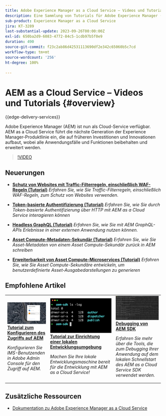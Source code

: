 ```yaml
---
title: Adobe Experience Manager as a Cloud Service – Videos und Tutorials
description: Eine Sammlung von Tutorials für Adobe Experience Manager (AEM) as a Cloud Service
sub-product: Experience Manager as a Cloud Service
jira: KT-3289
last-substantial-update: 2023-09-26T00:00:00Z
exl-id: 650ba2d9-6083-4772-84c5-1cdb97b5f0e9
duration: 490
source-git-commit: f23c2ab86d42531113690df2e342c65060b5c7cd
workflow-type: tm+mt
source-wordcount: '256'
ht-degree: 100%

---
```


# AEM as a Cloud Service – Videos und Tutorials {#overview}

{{edge-delivery-services}}

Adobe Experience Manager (AEM) ist nun als Cloud-Service verfügbar. AEM as a Cloud Service führt die nächste Generation der Experience Manager-Produktlinie ein, die auf früheren Investitionen und Innovationen aufbaut, wobei alle Anwendungsfälle und Funktionen beibehalten und erweitert werden.

>[!VIDEO](https://video.tv.adobe.com/v/31085?quality=12&learn=on)

<div id="whats-new-section">

## Neuerungen

* **[Schutz von Websites mit Traffic-Filterregeln, einschließlich WAF-Regeln (Tutorial)](https://experienceleague.adobe.com/docs/experience-manager-learn/cloud-service/security/traffic-filter-and-waf-rules/overview.html?lang=de)**
  *Erfahren Sie, wie Sie Traffic-Filterregeln, einschließlich WAF-Regeln, zum Schutz von Websites verwenden.*

* **[Token-basierte Authentifizierung (Tutorial)](https://experienceleague.adobe.com/docs/experience-manager-learn/getting-started-with-aem-headless/authentication/overview.html?lang=de)**
  *Erfahren Sie, wie Sie durch Token-basierte Authentifizierung über HTTP mit AEM as a Cloud Service interagieren können*

* **[Headless GraphQL (Tutorial)](https://experienceleague.adobe.com/docs/experience-manager-learn/getting-started-with-aem-headless/graphql/overview.html?lang=de)**
  *Erfahren Sie, wie Sie mit AEM GraphQL-APIs Erlebnisse in einer externen Anwendung nutzen können.*

* **[Asset Compute-Metadaten-Sekundär (Tutorial)](./asset-compute/advanced/metadata.md)**
  *Erfahren Sie, wie Sie Asset-Metadaten von einem Asset Compute-Sekundär zurück in AEM schreiben*

* **[Erweiterbarkeit von Asset Compute-Microservices (Tutorial)](./asset-compute/overview.md)**
  *Erfahren Sie, wie Sie Asset Compute-Sekundäre entwickeln, um benutzerdefinierte Asset-Ausgabedarstellungen zu generieren*

</div>

<div id="recs-overview-body-1"></div>
<div id="recs-overview-body-2"></div>
<div id="recs-overview-body-3"></div>
<div id="recs-overview-body-4"></div>
<div id="recs-overview-body-5"></div>
<div id="recs-overview-body-6"></div>

<div id="staff-picks-section">

## Empfohlene Artikel

<table>
   <td>
      <a href="./accessing/overview.md">
      <img alt="Konfigurieren des Zugriffs auf AEM as a Cloud Service" src="./assets/overview/staff-pick__accessing.png"/>
      </a>
      <div>
         <a href="./accessing/overview.md">
 <strong>Tutorial zum Konfigurieren des Zugriffs auf AEM</strong>
 </a>
      </div>
      <p>
         <em>Konfigurieren Sie IMS-Benutzenden in Adobe Admin Console für den Zugriff auf AEM.</em>
      <p>
   </td>   
   <td>
      <a href="./local-development-environment/overview.md">
      <img alt="Tutorial zur Einrichtung einer lokalen Entwicklungsumgebung" src="./assets/overview/staff-pick__local-development-environment-set-up.png"/>
      </a>
      <div>
         <a href="./local-development-environment/overview.md">
         <strong>Tutorial zur Einrichtung einer lokalen Entwicklungsumgebung</strong>
         </a>
      </div>
      <p>
         <em>Machen Sie Ihre lokale Entwicklungsmaschine bereit für die Entwicklung mit AEM as a Cloud Service!</em>
      <p>
   </td>   
   <td>
      <a href="./debugging/aem-sdk-local-quickstart/overview.md">
      <img alt="Debuggen des lokalen Schnellstarts von AEM SDK" src="./assets/overview/staff-pick__debugging.png"/>
      </a>
      <div>
         <a href="./debugging/aem-sdk-local-quickstart/overview.md">
         <strong>Debugging von AEM SDK</strong>
         </a>
      </div>
      <p>
         <em>Erfahren Sie mehr über die Tools, die zum Debugging Ihrer Anwendung auf dem lokalen Schnellstart des AEM as a Cloud Service SDK verwendet werden.</em>
      <p>
   </td>
</table>

</div>

## Zusätzliche Ressourcen

* [Dokumentation zu Adobe Experience Manager as a Cloud Service](https://experienceleague.adobe.com/docs/experience-manager-cloud-service/landing/home.html?lang=de)
